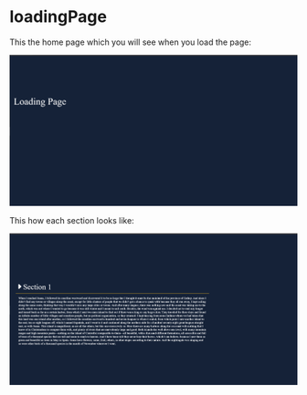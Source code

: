 # loadingPage

This the home page which you will see when you load the page:

![home](images/home.png)


This how each section looks like:

![section](images/image1.png)
